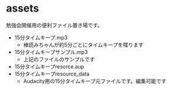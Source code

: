 # assets
勉強会開催用の便利ファイル置き場です。

- 15分タイムキープ.mp3
  - 棒読みちゃんが約5分ごとにタイムキープを喋ります
- 15分タイムキープサンプル.mp3
  -  上記のファイルのサンプルです
- 15分タイムキープresorce.aup
- 15分タイムキープresource_data
  - Audacity用の15分タイムキープ元ファイルです。編集可能です